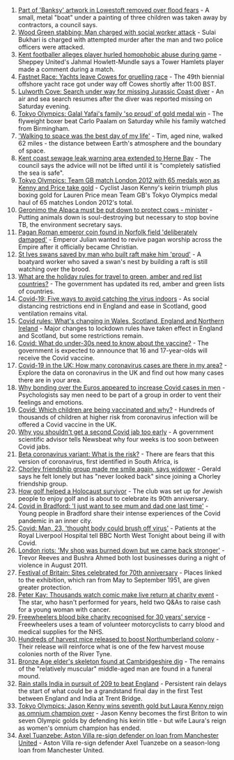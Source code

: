 1. [Part of 'Banksy' artwork in Lowestoft removed over flood fears](https://www.bbc.co.uk/news/uk-england-suffolk-58136413) - A small, metal "boat" under a painting of three children was taken away by contractors, a council says.
2. [Wood Green stabbing: Man charged with social worker attack](https://www.bbc.co.uk/news/uk-england-london-58130078) - Sulai Bukhari is charged with attempted murder after the man and two police officers were attacked.
3. [Kent footballer alleges player hurled homophobic abuse during game](https://www.bbc.co.uk/news/uk-england-kent-58136664) - Sheppey United's Jahmal Howlett-Mundle says a Tower Hamlets player made a comment during a match.
4. [Fastnet Race: Yachts leave Cowes for gruelling race](https://www.bbc.co.uk/news/uk-england-hampshire-58129522) - The 49th biennial offshore yacht race got under way off Cowes shortly after 11:00 BST.
5. [Lulworth Cove: Search under way for missing Jurassic Coast diver](https://www.bbc.co.uk/news/uk-england-dorset-58136616) - An air and sea search resumes after the diver was reported missing on Saturday evening.
6. [Tokyo Olympics: Galal Yafai's family 'so proud' of gold medal win](https://www.bbc.co.uk/news/uk-england-birmingham-58136583) - The flyweight boxer beat Carlo Paalam on Saturday while his family watched from Birmingham.
7. ['Walking to space was the best day of my life'](https://www.bbc.co.uk/news/uk-england-nottinghamshire-58071075) - Tim, aged nine, walked 62 miles - the distance between Earth's atmosphere and the boundary of space.
8. [Kent coast sewage leak warning area extended to Herne Bay](https://www.bbc.co.uk/news/uk-england-kent-58137677) - The council says the advice will not be lifted until it is "completely satisfied the sea is safe".
9. [Tokyo Olympics: Team GB match London 2012 with 65 medals won as Kenny and Price take gold](https://www.bbc.co.uk/sport/olympics/58125822) - Cyclist Jason Kenny's keirin triumph plus boxing gold for Lauren Price mean Team GB's Tokyo Olympics medal haul of 65 matches London 2012's total.
10. [Geronimo the Alpaca must be put down to protect cows - minister](https://www.bbc.co.uk/news/uk-england-gloucestershire-58133468) - Putting animals down is soul-destroying but necessary to stop bovine TB, the environment secretary says.
11. [Pagan Roman emperor coin found in Norfolk field 'deliberately damaged'](https://www.bbc.co.uk/news/uk-england-norfolk-58001605) - Emperor Julian wanted to revive pagan worship across the Empire after it officially became Christian.
12. [St Ives swans saved by man who built raft make him 'proud'](https://www.bbc.co.uk/news/uk-england-cambridgeshire-58101813) - A boatyard worker who saved a swan's nest by building a raft is still watching over the brood.
13. [What are the holiday rules for travel to green, amber and red list countries?](https://www.bbc.co.uk/news/explainers-52544307) - The government has updated its red, amber and green lists of countries.
14. [Covid-19: Five ways to avoid catching the virus indoors](https://www.bbc.co.uk/news/explainers-53917432) - As social distancing restrictions end in England and ease in Scotland, good ventilation remains vital.
15. [Covid rules: What's changing in Wales, Scotland, England and Northern Ireland](https://www.bbc.co.uk/news/explainers-52530518) - Major changes to lockdown rules have taken effect in England and Scotland, but some restrictions remain.
16. [Covid: What do under-30s need to know about the vaccine?](https://www.bbc.co.uk/news/health-57273875) - The government is expected to announce that 16 and 17-year-olds will receive the Covid vaccine.
17. [Covid-19 in the UK: How many coronavirus cases are there in my area?](https://www.bbc.co.uk/news/uk-51768274) - Explore the data on coronavirus in the UK and find out how many cases there are in your area.
18. [Why bonding over the Euros appeared to increase Covid cases in men](https://www.bbc.co.uk/news/health-58015593) - Psychologists say men need to be part of a group in order to vent their feelings and emotions.
19. [Covid: Which children are being vaccinated and why?](https://www.bbc.co.uk/news/health-57888429) - Hundreds of thousands of children at higher risk from coronavirus infection will be offered a Covid vaccine in the UK.
20. [Why you shouldn't get a second Covid jab too early](https://www.bbc.co.uk/news/newsbeat-57682233) - A government scientific advisor tells Newsbeat why four weeks is too soon between Covid jabs.
21. [Beta coronavirus variant: What is the risk?](https://www.bbc.co.uk/news/health-55534727) - There are fears that this version of coronavirus, first identified in South Africa, is
22. [Chorley friendship group made me smile again, says widower](https://www.bbc.co.uk/news/uk-england-lancashire-58106487) - Gerald says he felt lonely but has "never looked back" since joining a Chorley friendship group.
23. [How golf helped a Holocaust survivor](https://www.bbc.co.uk/news/uk-england-manchester-58129539) - The club was set up for Jewish people to enjoy golf and is about to celebrate its 90th anniversary.
24. [Covid in Bradford: 'I just want to see mum and dad one last time'](https://www.bbc.co.uk/news/uk-england-leeds-58115377) - Young people in Bradford share their intense experiences of the Covid pandemic in an inner city.
25. [Covid: Man, 23, 'thought body could brush off virus'](https://www.bbc.co.uk/news/uk-england-merseyside-58121193) - Patients at the Royal Liverpool Hospital tell BBC North West Tonight about being ill with Covid.
26. [London riots: 'My shop was burned down but we came back stronger'](https://www.bbc.co.uk/news/uk-england-london-58031162) - Trevor Reeves and Bushra Ahmed both lost businesses during a night of violence in August 2011.
27. [Festival of Britain: Sites celebrated for 70th anniversary](https://www.bbc.co.uk/news/uk-england-london-58076088) - Places linked to the exhibition, which ran from May to September 1951, are given greater protection.
28. [Peter Kay: Thousands watch comic make live return at charity event](https://www.bbc.co.uk/news/entertainment-arts-58129447) - The star, who hasn't performed for years, held two Q&As to raise cash for a young woman with cancer.
29. [Freewheelers blood bike charity recognised for 30 years' service](https://www.bbc.co.uk/news/uk-england-bristol-58136304) - Freewheelers uses a team of volunteer motorcyclists to carry blood and medical supplies for the NHS.
30. [Hundreds of harvest mice released to boost Northumberland colony](https://www.bbc.co.uk/news/uk-england-tyne-58099926) - Their release will reinforce what is one of the few harvest mouse colonies north of the River Tyne.
31. [Bronze Age elder's skeleton found at Cambridgeshire dig](https://www.bbc.co.uk/news/uk-england-cambridgeshire-58106514) - The remains of the "relatively muscular" middle-aged man are found in a funeral mound.
32. [Rain stalls India in pursuit of 209 to beat England](https://www.bbc.co.uk/sport/cricket/58137389) - Persistent rain delays the start of what could be a grandstand final day in the first Test between England and India at Trent Bridge.
33. [Tokyo Olympics: Jason Kenny wins seventh gold but Laura Kenny reign as omnium champion over](https://www.bbc.co.uk/sport/olympics/58133154) - Jason Kenny becomes the first Briton to win seven Olympic golds by defending his keirin title - but wife Laura's reign as women's omnium champion has ended.
34. [Axel Tuanzebe: Aston Villa re-sign defender on loan from Manchester United](https://www.bbc.co.uk/sport/football/58138444) - Aston Villa re-sign defender Axel Tuanzebe on a season-long loan from Manchester United.
